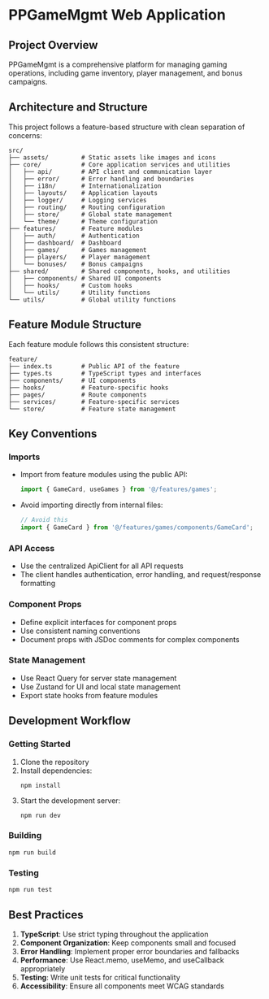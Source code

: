 # PPGameMgmt Web Application

## Project Overview

PPGameMgmt is a comprehensive platform for managing gaming operations, including game inventory, player management, and bonus campaigns.

## Architecture and Structure

This project follows a feature-based structure with clean separation of concerns:

```
src/
├── assets/         # Static assets like images and icons
├── core/           # Core application services and utilities
│   ├── api/        # API client and communication layer
│   ├── error/      # Error handling and boundaries
│   ├── i18n/       # Internationalization
│   ├── layouts/    # Application layouts
│   ├── logger/     # Logging services
│   ├── routing/    # Routing configuration
│   ├── store/      # Global state management
│   └── theme/      # Theme configuration
├── features/       # Feature modules
│   ├── auth/       # Authentication
│   ├── dashboard/  # Dashboard
│   ├── games/      # Games management
│   ├── players/    # Player management
│   └── bonuses/    # Bonus campaigns
├── shared/         # Shared components, hooks, and utilities
│   ├── components/ # Shared UI components
│   ├── hooks/      # Custom hooks
│   └── utils/      # Utility functions
└── utils/          # Global utility functions
```

## Feature Module Structure

Each feature module follows this consistent structure:

```
feature/
├── index.ts        # Public API of the feature
├── types.ts        # TypeScript types and interfaces
├── components/     # UI components
├── hooks/          # Feature-specific hooks
├── pages/          # Route components
├── services/       # Feature-specific services
└── store/          # Feature state management
```

## Key Conventions

### Imports

- Import from feature modules using the public API:
  ```typescript
  import { GameCard, useGames } from '@/features/games';
  ```
- Avoid importing directly from internal files:
  ```typescript
  // Avoid this
  import { GameCard } from '@/features/games/components/GameCard';
  ```

### API Access

- Use the centralized ApiClient for all API requests
- The client handles authentication, error handling, and request/response formatting

### Component Props

- Define explicit interfaces for component props
- Use consistent naming conventions
- Document props with JSDoc comments for complex components

### State Management

- Use React Query for server state management
- Use Zustand for UI and local state management
- Export state hooks from feature modules

## Development Workflow

### Getting Started

1. Clone the repository
2. Install dependencies:
   ```
   npm install
   ```
3. Start the development server:
   ```
   npm run dev
   ```

### Building

```
npm run build
```

### Testing

```
npm run test
```

## Best Practices

1. **TypeScript**: Use strict typing throughout the application
2. **Component Organization**: Keep components small and focused
3. **Error Handling**: Implement proper error boundaries and fallbacks
4. **Performance**: Use React.memo, useMemo, and useCallback appropriately
5. **Testing**: Write unit tests for critical functionality
6. **Accessibility**: Ensure all components meet WCAG standards
